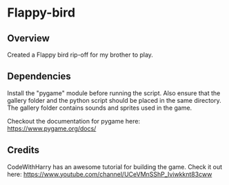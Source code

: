 # Flappy-bird
## Overview
Created a Flappy bird rip-off for my brother to play.

## Dependencies
Install the "pygame" module before running the script. Also ensure that the gallery folder and the python script should be placed in the same directory. The gallery folder contains sounds and sprites used in the game.

Checkout the documentation for pygame here: https://www.pygame.org/docs/

## Credits
CodeWithHarry has an awesome tutorial for building the game. Check it out here: https://www.youtube.com/channel/UCeVMnSShP_Iviwkknt83cww

